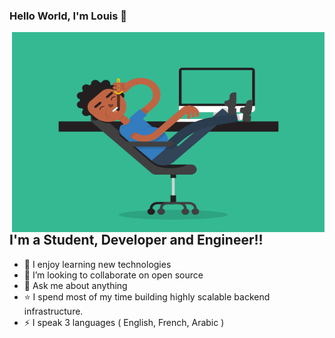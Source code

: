 ### Hello World, I'm Louis 👋

<img align="right" alt="GIF" src="https://github.com/louissaadgo/louissaadgo/blob/main/code.gif?raw=true" width="500" height="320" />

## I'm a Student, Developer and Engineer!!
- 🌱 I enjoy learning new technologies
- 👯 I’m looking to collaborate on open source
- 💬 Ask me about anything
- ⭐ I spend most of my time building highly scalable backend infrastructure. 
- ⚡ I speak 3 languages ( English, French, Arabic )
